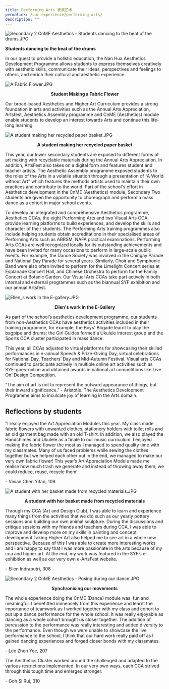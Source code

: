 ```yaml
---
title: Performing Arts 表演艺术
permalink: /our-experience/performing-arts/
description: ""
---
```

![Secondary 2 CnME Aesthetics - Students dancing to the beat of the drums.JPG](/images/sec2cnme.jpg)<p style="text align:center"><strong>Students dancing to the beat of the drums </strong></p>

  

In our quest to provide a holistic education, the Nan Hua Aesthetics Development Programme allows students to express themselves creatively with aesthetic skills, communicate their ideas, perspectives and feelings to others, and enrich their cultural and aesthetic experience.&nbsp;  

  
  
![A Fabric Flower.JPG](/images/afabricflower.jpg)  
<p style="text-align: center"><strong>Student Making a Fabric Flower</strong></p>

Our broad-based Aesthetics and Higher Art Curriculum provides a strong foundation in arts and activities such as the Annual Arts Appreciation, Artsfest, Aesthetics Assembly programme and CnME (Aesthetics) module enable students to develop an interest towards Arts and continue this life-long learning.  

  
![A student making her recycled paper basket.JPG](/images/paperbasket.jpg)  
<p style="text-align: center"><strong>A student making her recycled paper basket</strong></p>

  

  

This year, our lower secondary students are exposed to different forms of art making with recyclable materials during the Annual Arts Appreciation. In addition, ArtsFest also takes on a digital form and features student and teacher artists. The Aesthetic Assembly programme exposed students to the roles of the Arts in a volatile situation through a presentation of “A World without Art” which features the methods artists used to maintain their own practices and contribute to the world. Part of the school's effort in Aesthetics development in the CnME (Aesthetics) module, Secondary Two students are given the opportunity to choreograph and perform a mass dance as a cohort in major school events.&nbsp;  

  

To develop an integrated and comprehensive Aesthetics programme, Aesthetics CCAs, the eight Performing Arts and two Visual Arts CCA, provide learning platforms to build experiences, and develop the skills and character of their students. The Performing Arts training programmes also include helping students obtain accreditations in their specialised areas of Performing Arts such as ABRSM, NAFA practical examinations. Performing Arts CCAs are well recognized locally for its outstanding achievements and have been invited for many occasions to perform in large-scale public events. For example, the Dance Society was involved in the Chingay Parade and National Day Parade for several years. Similarly, Choir and Symphonic Band were also often invited to perform for the Limelight Concert series at Esplanade Concert Hall, and Chinese Orchestra to perform for the Family Concert at Botanic Garden. Our Visual Arts CCAs take part actively in both internal and external programmes such as the biannual SYF exhibition and our annual Artsfest.&nbsp;
  
  
![Ellen_s work in the E-gallery.JPG](/images/egallery.jpg)

<p style="text-align: center"><strong>Ellen's work in the E-Gallery</strong></p>


As part of the school’s aesthetics development programme, our students from non-Aesthetics CCAs have aesthetics activities included in their training programme, for example, the Boys' Brigade learnt to play the bagpipe and drums; the Girl Guides formed a Ukulele interest group and the Sports CCA cluster participated in mass dance.&nbsp;


This year, all CCAs adjusted to virtual platforms for showcasing their skilled performances in e-annual Speech &amp; Prize-Giving Day, virtual celebrations for National Day, Teachers’ Day and Mid-Autumn Festival. Visual arts CCAs continued to participate actively in multiple online art activities such as SYF-goes-online and obtained awards in national art competitions like Live On! Design Competition.

  

“The aim of art is not to represent the outward appearance of things, but their inward significance.” - Aristotle. The Aesthetics Development Programme aims to inculcate joy of learning in the Arts domain.&nbsp;

## Reflections by students


“I really enjoyed the Art Appreciation Modules this year. My class made fabric flowers with unwanted clothes, stationery holders with toilet rolls and an old garment bag made with an old T-shirt. In addition, we also played the Handchimes and Ukulele as a finale to our music curriculum. I enjoyed making the fabric flower the most as I managed to spend quality time with my classmates. Many of us faced problems while sewing the clothes together but we helped each other out in the end, we managed to make our very own fabric flower! This year’s Art Appreciation Module made me realise how much trash we generate and instead of throwing away them, we could reduce, reuse, recycle them!

  

\- Vivian Chen Yifan, 109.  


  
![A student with her basket made from recycled materials.JPG](/images/recycledbasket.jpg)  

<p style="text-align: center"><strong>A student with her basket made from recycled materials</strong></p>

  

Through my CCA (Art and Design Club), I was able to learn and experience many things from the activities that we did such as our yearly pottery sessions and building our own animal sculpture. During the discussions and critique sessions with my friends and teachers during CCA, I was able to improve and develop more on my skills in painting and concept development.Taking Higher Art also helped me to see art in a whole new perspective. Because of this I was able to create more interesting works and I am happy to say that I was more passionate in the arts because of my cca and higher art. At the end, my work was featured in the SYF’s e-exhibition as well as our very own e-ArtsFest website.

\- Ellen Indraputri, 308  


![Secondary 2 CnME Aesthetics - Posing during our dance.JPG](/images/sec2cnme2.jpg)  


<p style="text-align: center"><strong>Synchronising our movements</strong></p>

  

The whole experience doing the CnME (Dance) module was&nbsp; fun and meaningful. I benefitted immensely from this experience and learnt the importance of teamwork as I worked together with my class and cohort to put up a dance performance for the whole school. It was really enjoyable as dancing as a whole cohort brought us closer together. The addition of percussion to the performance was really interesting and added diversity to the performance. Even though we were unable to showcase the live performance to the school, I think that our hard work really paid off as I gained dancing experiences and forged closer bonds with my classmates.

\- Lee Zhen Yee, 207  

  

The Aesthetics Cluster worked around the challenged and adapted to the various restrictions implemented. In our very own ways, each CCA strived through this tough time and emerged stronger.&nbsp;

\- Goh Si Rui, 310